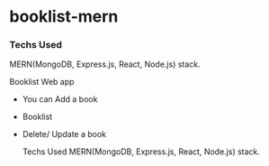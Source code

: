 # booklist-mern
### Techs Used
   MERN(MongoDB, Express.js, React, Node.js) stack.
   
Booklist Web app 
 - You can Add a book
 - Booklist
 - Delete/ Update a book

   Techs Used
   MERN(MongoDB, Express.js, React, Node.js) stack.
